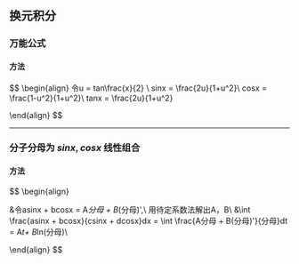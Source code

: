 ## 换元积分

### 万能公式

#### 方法
$$
\begin{align}
令u = tan\frac{x}{2} \\
sinx = \frac{2u}{1+u^2}\\
cosx = \frac{1-u^2}{1+u^2}\\
tanx = \frac{2u}{1+u^2}

\end{align}
$$

*****
### 分子分母为 $sinx,cosx$ 线性组合
#### 方法
$$
\begin{align}

&令asinx + bcosx = A*分母 + B*(分母)',\ 用待定系数法解出A，B\\
&\int \frac{asinx + bcosx}{csinx + dcosx}dx = \int \frac{A分母 + B(分母)'}{分母}dt = A*t+ B*ln(分母)\\

\end{align}
$$